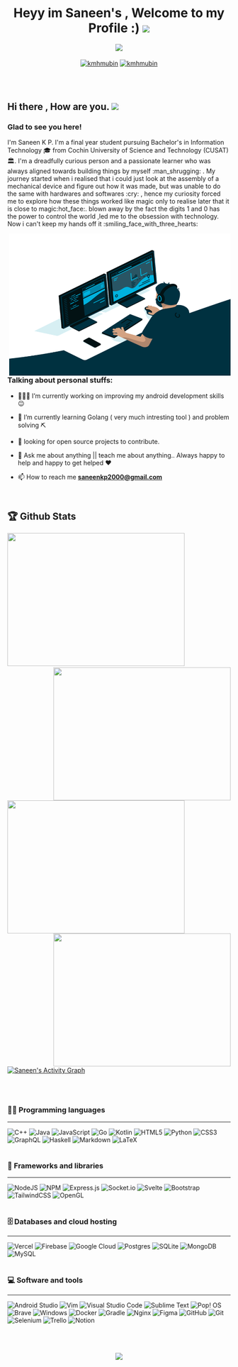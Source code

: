 
<h1 align="center">
  Heyy im Saneen's , Welcome to my Profile :)
  <img src="https://media.giphy.com/media/hvRJCLFzcasrR4ia7z/giphy.gif" width="28">
</h1>

<p align="center">
<img src="https://readme-typing-svg.herokuapp.com?font=&color=%2326FF14&size=30&duration=3000&center=true&lines=+Android++Developer;Backend+Developer;Technology+Enthusiast;Always+a+Student!!">
 </p>
 
 <p align="center">
<a href="https://www.linkedin.com/in/saneenkp" target="blank"><img align="center" src="https://github.com/kmhmubin/kmhmubin/blob/master/assets/linkedin.svg" alt="kmhmubin" height="30" width="30" /></a>
  <a href="https://www.instagram.com/saneeenn/" target="blank"><img align="center" src="https://github.com/kmhmubin/kmhmubin/blob/master/assets/instagram.svg" alt="kmhmubin" height="30" width="30" /></a>
</p><br><br>

 
 <h2>Hi there , How are you. <img src="https://media.giphy.com/media/hvRJCLFzcasrR4ia7z/giphy.gif" width="25px"></h2>

<h3>Glad to see you here!</h3>

<p>
I'm Saneen K P. I'm a final year student pursuing Bachelor's in Information Technology 🎓 from Cochin University of Science and Technology (CUSAT) 🏛. I'm a dreadfully curious person and a passionate learner who was always aligned towards building things by myself :man_shrugging:		. 
 My journey started when i realised that i could just look at the assembly of a mechanical device and figure out how it was made, but was unable to do the same with hardwares and softwares :cry:	, hence my curiosity forced me to explore how these things worked like magic only to realise later that it is close to magic:hot_face:. 
 blown away by the fact the digits 1 and 0 has the power to control the world ,led me to the obsession with technology. Now i can't keep my hands off it :smiling_face_with_three_hearts:	
</p>

<!-- Personal Stuffs -->
<img align="right" alt="GIF" src="https://github.com/SaneenKP/SaneenKP/blob/main/code.gif?raw=true" width="500" height="320" />

<h3> Talking about personal stuffs:</h3>

- 👨🏽‍💻 I’m currently working on improving my android development skills 😉

- 🌱 I’m currently learning Golang ( very much intresting tool ) and problem solving :pick:	

- :open_book:	 looking for open source projects to contribute.

- 💬 Ask me about anything || teach me about anything.. Always happy to help and happy to get helped :heart:	

- 📫 How to reach me **[saneenkp2000@gmail.com](saneenkp2000@gmail.com)**
<br>



## 🏆 Github Stats

<p align="left">
<a href="https://github.com/SaneenKP/github-readme-stats"><img height="300px" width="400px" src="https://github-readme-stats.vercel.app/api?username=SaneenKP&theme=highcontrast&count_private=true&show_icons=true&hide_border=true&title_color=94ff23"></a>
<a href="https://git.io/streak-stats"><img align="right" height="300px" width="400px" src="http://github-readme-streak-stats.herokuapp.com?user=SaneenKP&theme=highcontrast&hide_border=true&fire=94ff23&ring=94ff23"></a>
 <a href="https://github.com/SaneenKP/github-readme-stats"><img align="left" height="300px" width="400px" src="https://github-readme-stats.vercel.app/api/top-langs/?username=SaneenKP&layout=compact&hide_border=true&theme=highcontrast&title_color=94ff23"></a>
<a href="https://github.com/SaneenKP/github-readme-stats"><img align="right" height="300px" width="400px" src="https://github-readme-stats.vercel.app/api/wakatime/?username=SaneenKP&hide_border=true&theme=highcontrast&title_color=94ff23"></a>
  
<p align="left">
  <a href="https://github.com/SaneenKP/github-readme-activity-graph"><img alt="Saneen's Activity Graph" src="https://activity-graph.herokuapp.com/graph?username=SaneenKP&bg_color=000000&color=94ff23&line=94ff23&point=ff2395&hide_border=true" /></a>
</p>
<br><br>


### 👨‍💻 Programming languages
___

![C++](https://img.shields.io/badge/c++-%2300599C.svg?style=for-the-badge&logo=c%2B%2B&logoColor=white)
![Java](https://img.shields.io/badge/java-%23ED8B00.svg?style=for-the-badge&logo=java&logoColor=white)
![JavaScript](https://img.shields.io/badge/javascript-%23323330.svg?style=for-the-badge&logo=javascript&logoColor=%23F7DF1E)
![Go](https://img.shields.io/badge/go-%2300ADD8.svg?style=for-the-badge&logo=go&logoColor=white)
![Kotlin](https://img.shields.io/badge/kotlin-%230095D5.svg?style=for-the-badge&logo=kotlin&logoColor=white)
![HTML5](https://img.shields.io/badge/html5-%23E34F26.svg?style=for-the-badge&logo=html5&logoColor=white)
![Python](https://img.shields.io/badge/python-3670A0?style=for-the-badge&logo=python&logoColor=ffdd54)
![CSS3](https://img.shields.io/badge/css3-%231572B6.svg?style=for-the-badge&logo=css3&logoColor=white)
![GraphQL](https://img.shields.io/badge/-GraphQL-E10098?style=for-the-badge&logo=graphql&logoColor=white)
![Haskell](https://img.shields.io/badge/Haskell-5e5086?style=for-the-badge&logo=haskell&logoColor=white)
![Markdown](https://img.shields.io/badge/markdown-%23000000.svg?style=for-the-badge&logo=markdown&logoColor=white)
![LaTeX](https://img.shields.io/badge/latex-%23008080.svg?style=for-the-badge&logo=latex&logoColor=white)
<br><br>
  
  
### 🧰 Frameworks and libraries
___

![NodeJS](https://img.shields.io/badge/node.js-6DA55F?style=for-the-badge&logo=node.js&logoColor=white)
![NPM](https://img.shields.io/badge/NPM-%23000000.svg?style=for-the-badge&logo=npm&logoColor=white)
![Express.js](https://img.shields.io/badge/express.js-%23404d59.svg?style=for-the-badge&logo=express&logoColor=%2361DAFB)
![Socket.io](https://img.shields.io/badge/Socket.io-black?style=for-the-badge&logo=socket.io&badgeColor=010101)
![Svelte](https://img.shields.io/badge/svelte-%23f1413d.svg?style=for-the-badge&logo=svelte&logoColor=white)
![Bootstrap](https://img.shields.io/badge/bootstrap-%23563D7C.svg?style=for-the-badge&logo=bootstrap&logoColor=white)
![TailwindCSS](https://img.shields.io/badge/tailwindcss-%2338B2AC.svg?style=for-the-badge&logo=tailwind-css&logoColor=white)
![OpenGL](https://img.shields.io/badge/OpenGL-%23FFFFFF.svg?style=for-the-badge&logo=opengl)
<br><br>


### 🗄️ Databases and cloud hosting
___

![Vercel](https://img.shields.io/badge/vercel-%23000000.svg?style=for-the-badge&logo=vercel&logoColor=white)
![Firebase](https://img.shields.io/badge/firebase-%23039BE5.svg?style=for-the-badge&logo=firebase)
![Google Cloud](https://img.shields.io/badge/GoogleCloud-%234285F4.svg?style=for-the-badge&logo=google-cloud&logoColor=white)
![Postgres](https://img.shields.io/badge/postgres-%23316192.svg?style=for-the-badge&logo=postgresql&logoColor=white)
![SQLite](https://img.shields.io/badge/sqlite-%2307405e.svg?style=for-the-badge&logo=sqlite&logoColor=white)
![MongoDB](https://img.shields.io/badge/MongoDB-%234ea94b.svg?style=for-the-badge&logo=mongodb&logoColor=white)
![MySQL](https://img.shields.io/badge/mysql-%2300f.svg?style=for-the-badge&logo=mysql&logoColor=white)
<br><br>



### 💻 Software and tools
___

![Android Studio](https://img.shields.io/badge/Android%20Studio-3DDC84.svg?style=for-the-badge&logo=android-studio&logoColor=white)
![Vim](https://img.shields.io/badge/VIM-%2311AB00.svg?style=for-the-badge&logo=vim&logoColor=white)
![Visual Studio Code](https://img.shields.io/badge/Visual%20Studio%20Code-0078d7.svg?style=for-the-badge&logo=visual-studio-code&logoColor=white)
![Sublime Text](https://img.shields.io/badge/sublime_text-%23575757.svg?style=for-the-badge&logo=sublime-text&logoColor=important)
![Pop! OS](https://img.shields.io/badge/Pop!_OS-48B9C7?style=for-the-badge&logo=Pop!_OS&logoColor=white)
![Brave](https://img.shields.io/badge/Brave-FB542B?style=for-the-badge&logo=Brave&logoColor=white)
![Windows](https://img.shields.io/badge/Windows-0078D6?style=for-the-badge&logo=windows&logoColor=white)
![Docker](https://img.shields.io/badge/docker-%230db7ed.svg?style=for-the-badge&logo=docker&logoColor=white)
![Gradle](https://img.shields.io/badge/Gradle-02303A.svg?style=for-the-badge&logo=Gradle&logoColor=white)
![Nginx](https://img.shields.io/badge/nginx-%23009639.svg?style=for-the-badge&logo=nginx&logoColor=white)
![Figma](https://img.shields.io/badge/figma-%23F24E1E.svg?style=for-the-badge&logo=figma&logoColor=white)
![GitHub](https://img.shields.io/badge/github-%23121011.svg?style=for-the-badge&logo=github&logoColor=white)
![Git](https://img.shields.io/badge/git-%23F05033.svg?style=for-the-badge&logo=git&logoColor=white)
![Selenium](https://img.shields.io/badge/-selenium-%43B02A?style=for-the-badge&logo=selenium&logoColor=white)
![Trello](https://img.shields.io/badge/Trello-%23026AA7.svg?style=for-the-badge&logo=Trello&logoColor=white)
![Notion](https://img.shields.io/badge/Notion-%23000000.svg?style=for-the-badge&logo=notion&logoColor=white)
<br><br><br><br>


<p align="center">
  <img src="https://komarev.com/ghpvc/?username=SaneenKP">
</p>


